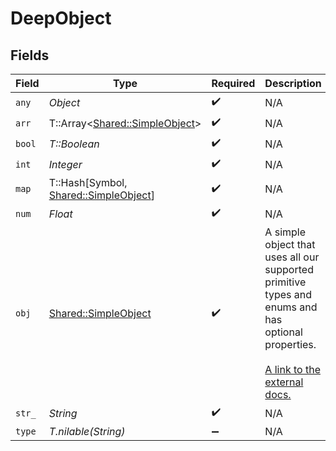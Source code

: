 # DeepObject


## Fields

| Field                                                                                                                                                             | Type                                                                                                                                                              | Required                                                                                                                                                          | Description                                                                                                                                                       |
| ----------------------------------------------------------------------------------------------------------------------------------------------------------------- | ----------------------------------------------------------------------------------------------------------------------------------------------------------------- | ----------------------------------------------------------------------------------------------------------------------------------------------------------------- | ----------------------------------------------------------------------------------------------------------------------------------------------------------------- |
| `any`                                                                                                                                                             | *Object*                                                                                                                                                          | :heavy_check_mark:                                                                                                                                                | N/A                                                                                                                                                               |
| `arr`                                                                                                                                                             | T::Array<[Shared::SimpleObject](../../models/shared/simpleobject.md)>                                                                                             | :heavy_check_mark:                                                                                                                                                | N/A                                                                                                                                                               |
| `bool`                                                                                                                                                            | *T::Boolean*                                                                                                                                                      | :heavy_check_mark:                                                                                                                                                | N/A                                                                                                                                                               |
| `int`                                                                                                                                                             | *Integer*                                                                                                                                                         | :heavy_check_mark:                                                                                                                                                | N/A                                                                                                                                                               |
| `map`                                                                                                                                                             | T::Hash[Symbol, [Shared::SimpleObject](../../models/shared/simpleobject.md)]                                                                                      | :heavy_check_mark:                                                                                                                                                | N/A                                                                                                                                                               |
| `num`                                                                                                                                                             | *Float*                                                                                                                                                           | :heavy_check_mark:                                                                                                                                                | N/A                                                                                                                                                               |
| `obj`                                                                                                                                                             | [Shared::SimpleObject](../../models/shared/simpleobject.md)                                                                                                       | :heavy_check_mark:                                                                                                                                                | A simple object that uses all our supported primitive types and enums and has optional properties.<br/><br/>[A link to the external docs.](https://docs.speakeasyapi.dev) |
| `str_`                                                                                                                                                            | *String*                                                                                                                                                          | :heavy_check_mark:                                                                                                                                                | N/A                                                                                                                                                               |
| `type`                                                                                                                                                            | *T.nilable(String)*                                                                                                                                               | :heavy_minus_sign:                                                                                                                                                | N/A                                                                                                                                                               |